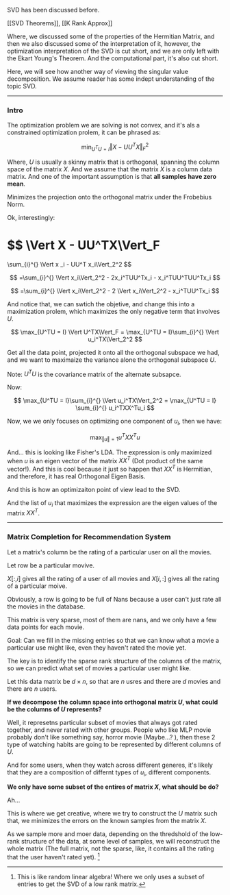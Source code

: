 SVD has been discussed before. 

[[SVD Theorems]], [[K Rank Approx]]

Where, we discussed some of the properties of the Hermitian Matrix, and then we also discussed some of the interpretation of it, however, the optimization interpretation of the SVD is cut short, and we are only left with the Ekart Young's Theorem. And the computational part, it's also cut short. 
 
Here, we will see how another way of viewing the singular value decomposition. We assume reader has some indept understanding of the topic SVD. 

---
### **Intro**

The optimization problem we are solving is not convex, and it's als a constrained optimization prolem, it can be phrased as: 

$$
\min_{U^T U = I} \Vert X - UU^TX\Vert_F^2 
$$

Where, $U$ is usually a skinny matrix that is orthogonal, spanning the column space of the matrix $X$. And we assume that the matrix $X$ is a column data matrix. And one of the important assumption is that **all samples have zero mean**. 

Minimizes the projection onto the orthogonal matrix under the Frobebius Norm. 

Ok, interestingly: 

$$
\Vert X - UU^TX\Vert_F
= 
\sum_{i}^{} \Vert x _i - UU^T x_i\Vert_2^2
$$

$$
=\sum_{i}^{} \Vert x_i\Vert_2^2 - 2x_i^TUU^Tx_i - x_i^TUU^TUU^Tx_i
$$

$$
=\sum_{i}^{} \Vert x_i\Vert_2^2 - 2 \Vert x_i\Vert_2^2  - x_i^TUU^Tx_i
$$

And notice that, we can swtich the objetive, and change this into a maximization prolem, which maximizes the only negative term that involves $U$. 

$$
\max_{U^TU = I} \Vert U^TX\Vert_F = \max_{U^TU = I}\sum_{i}^{} \Vert u_i^TX\Vert_2^2
$$

Get all the data point, projected it onto all the orthogonal subspace we had, and we want to maximaize the variance alone the orthogonal subspace $U$. 

Note: $U^TU$ is the covariance matrix of the alternate subsapce. 

Now: 

$$
\max_{U^TU = I}\sum_{i}^{} \Vert u_i^TX\Vert_2^2 = \max_{U^TU = I} \sum_{i}^{}
    u_i^TXX^Tu_i
$$

Now, we we only focuses on optimizing one component of $u_i$, then we have: 

$$
\max_{\Vert u\Vert = 1} u^TX X^T u
$$

And... this is looking like Fisher's LDA. The expression is only maximized when $u$ is an eigen vector of the matrix $XX^T$ (Dot product of the same vector!). And this is cool because it just so happen that $XX^T$ is Hermitian, and therefore, it has real Orthogonal Eigen Basis. 

And this is how an optimizaiton point of view lead to the SVD. 

And the list of $u_i$ that maximizes the expression are the eigen values of the matrix $XX^T$.


---
### **Matrix Completion for Recommendation System**

Let a matrix's column be the rating of a particular user on all the movies. 

Let row be a particular movive. 

$X[:, i]$ gives all the rating of a user of all movies and $X[i, :]$ gives all the rating of a particular moive. 

Obviously, a row is going to be full of Nans because a user can't just rate all the movies in the database. 

This matrix is very sparse, most of them are nans, and we only have a few data points for each movie. 

Goal: Can we fill in the missing entries so that we can know what a movie a particular use might like, even they haven't rated the movie yet. 

The key is to identify the sparse rank structure of the columns of the matrix, so we can predict what set of movies a particular user might like. 

Let this data matrix be $d\times n$, so that are $n$ usres and there are $d$ movies and there are $n$ users. 

**If we decompose the column space into orthogonal matrix $U$, what could be the columns of $U$ represents?**

Well, it represetns particular subset of movies that always got rated together, and never rated with other groups. People who like MLP movie probably don't like something say, horror movie (Maybe...? ), then these 2 type of watching habits are going to be represented by different columns of $U$. 

And for some users, when they watch across different generes, it's likely that they are a composition of differnt types of $u_i$, different components. 

**We only have some subset of the entires of matrix $X$, what should be do?**

Ah... 

This is where we get creative, where we try to construct the $U$ matrix such that, we minimizes the errors on the known samples from the matrix $X$. 

As we sample more and moer data, depending on the thredshold of the low-rank structure of the data, at some level of samples, we will reconstruct the whole matrix (The full matrix, not the sparse, like, it contains all the rating that the user haven't rated yet). [^1]



[^1]: This is like random linear algebra! Where we only uses a subset of entries to get the SVD of a low rank matrix. 


